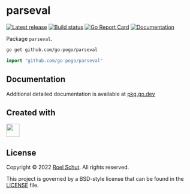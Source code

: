 parseval
========
[![Latest release][latest-release-img]][latest-release-url]
[![Build status][build-status-img]][build-status-url]
[![Go Report Card][report-img]][report-url]
[![Documentation][doc-img]][doc-url]

[latest-release-img]: https://img.shields.io/github/release/go-pogo/parseval.svg?label=latest

[latest-release-url]: https://github.com/go-pogo/parseval/releases

[build-status-img]: https://github.com/go-pogo/parseval/workflows/Test/badge.svg

[build-status-url]: https://github.com/go-pogo/parseval/actions/workflows/test.yml

[report-img]: https://goreportcard.com/badge/github.com/go-pogo/parseval

[report-url]: https://goreportcard.com/report/github.com/go-pogo/parseval

[doc-img]: https://godoc.org/github.com/go-pogo/parseval?status.svg

[doc-url]: https://pkg.go.dev/github.com/go-pogo/parseval


Package `parseval`.

```sh
go get github.com/go-pogo/parseval
```

```go
import "github.com/go-pogo/parseval"
```

## Documentation
Additional detailed documentation is available at [pkg.go.dev][doc-url]

## Created with
<a href="https://www.jetbrains.com/?from=go-pogo" target="_blank"><img src="https://resources.jetbrains.com/storage/products/company/brand/logos/GoLand_icon.png" width="35" /></a>

## License
Copyright © 2022 [Roel Schut](https://roelschut.nl). All rights reserved.

This project is governed by a BSD-style license that can be found in the [LICENSE](LICENSE) file.
